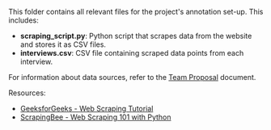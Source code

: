 This folder contains all relevant files for the project's annotation set-up. This includes:
- **scraping_script.py**: Python script that scrapes data from the website and stores it as CSV files.
- **interviews.csv**: CSV file containing scraped data points from each interview.

For information about data sources, refer to the [Team Proposal](https://github.com/SumanyaG/4NL3-Sentiment-and-Focus-Analysts/blob/main/Project_Proposal/TeamProposal.pdf) document.

Resources:
- [GeeksforGeeks - Web Scraping Tutorial](https://www.geeksforgeeks.org/python-web-scraping-tutorial/)
- [ScrapingBee - Web Scraping 101 with Python](https://www.scrapingbee.com/blog/web-scraping-101-with-python/)